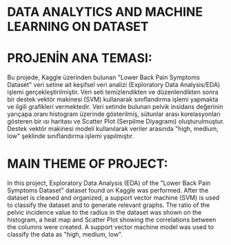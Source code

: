 # DATA ANALYTICS AND MACHINE LEARNING ON DATASET

# PROJENİN ANA TEMASI:
Bu projede, Kaggle üzerinden bulunan "Lower Back Pain Symptoms Dataset" veri setine ait keşifsel veri analizi (Exploratory Data Analysis/EDA) işlemi gerçekleştirilmiştir. Veri seti temizlendikten ve düzenlendikten sonra bir destek vektör makinesi (SVM) kullanarak sınıflandırma işlemi yapmakta ve ilgili grafikleri vermektedir. Veri setinde bulunan pelvik insidans değerinin yarıçapa oranı histogram üzerinde gösterilmiş, sütunlar arası korelasyonları gösteren bir ısı haritası ve Scatter Plot (Serpilme Diyagramı) oluşturulmuştur. Destek vektör makinesi modeli kullanılarak veriler arasında "high, medium, low" şeklinde sınıflandırma işlemi yapılmıştır. 

# MAIN THEME OF PROJECT:
In this project, Exploratory Data Analysis (EDA) of the "Lower Back Pain Symptoms Dataset" dataset found on Kaggle was performed. After the dataset is cleaned and organized, a support vector machine (SVM) is used to classify the dataset and to generate relevant graphs. The ratio of the pelvic incidence value to the radius in the dataset was shown on the histogram, a heat map and Scatter Plot showing the correlations between the columns were created. A support vector machine model was used to classify the data as "high, medium, low". 

